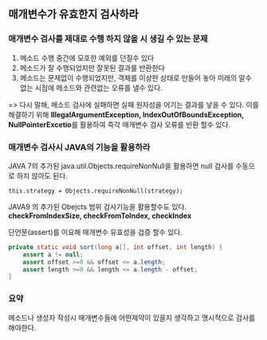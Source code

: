 ## 매개변수가 유효한지 검사하라

### 매개변수 검사를 제대로 수행 하지 않을 시 생길 수 있는 문제
1. 메소드 수행 중간에 모호한 예외를 던질수 있다
2. 메소드가 잘 수행되었지만 잘못된 결과를 반환한다
3. 메소드는 문제없이 수행되었지만, 객체를 이상한 상태로 만들어 놓아 미래의 알수 없는 시점에
   메소드와 관련없는 오류를 낼수 있다.

=> 다시 말해, 메소드 검사에 실패하면 실패 원자성을 어기는 결과를 낳을 수 있다.
이를 해결하기 위해 **IllegalArgumentException, IndexOutOfBoundsException, NullPointerExcetio**를 활용하여 즉각 매개변수 검사 오류를 반환 할수 있다.


### 매개변수 검사시 JAVA의 기능을 활용하라

JAVA 7의 추가된 java.util.Objects.requireNonNull을 활용하면 null 검사를 수동으로 하지 않아도 된다.
```
this.strategy = Objects.requireNonNull(strategy);
```

JAVA9 의 추가된 Obejcts 범위 검사기능을 활용할수도 있다.
**checkFromIndexSize, checkFromToIndex, checkIndex**

단언문(assert)를 이요해 매개변수 유효성을 검증 할수 있다.

```java
private static void sort(long a[], int offset, int length) {
    assert a != null;
    assert offset >=0 && offset <= a.length;
    assert length >=0 && length <= a.length - offset;
}

```


### 요약
메소드나 생성자 작성시 매개변수들에 어떤제약이 있을지 생각하고 명시적으로 검사를 해야한다.
